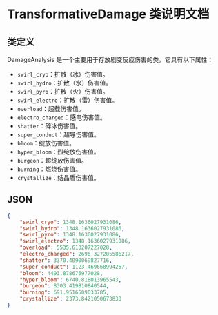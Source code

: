 # TransformativeDamage 类说明文档

## 类定义

DamageAnalysis 是一个主要用于存放剧变反应伤害的类。它具有以下属性：

- `swirl_cryo`：扩散（冰）伤害值。
- `swirl_hydro`：扩散（水）伤害值。
- `swirl_pyro`：扩散（火）伤害值。
- `swirl_electro`：扩散（雷）伤害值。
- `overload`：超载伤害值。
- `electro_charged`：感电伤害值。
- `shatter`：碎冰伤害值。
- `super_conduct`：超导伤害值。
- `bloom`：绽放伤害值。
- `hyper_bloom`：烈绽放伤害值。
- `burgeon`：超绽放伤害值。
- `burning`：燃烧伤害值。
- `crystallize`：结晶盾伤害值。

## JSON

```json
{
    "swirl_cryo": 1348.1636027931086,
    "swirl_hydro": 1348.1636027931086,
    "swirl_pyro": 1348.1636027931086,
    "swirl_electro": 1348.1636027931086,
    "overload": 5535.613207227028,
    "electro_charged": 2696.327205586217,
    "shatter": 3370.4090069827716,
    "super_conduct": 1123.469668994257,
    "bloom": 4493.878675977028,
    "hyper_bloom": 6740.818013965543,
    "burgeon": 8303.419810840544,
    "burning": 691.9516509033785,
    "crystallize": 2373.8421050673833
}
```